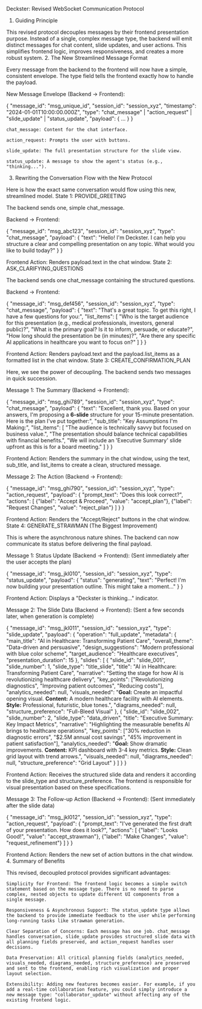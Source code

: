 Deckster: Revised WebSocket Communication Protocol
1. Guiding Principle

This revised protocol decouples messages by their frontend presentation purpose. Instead of a single, complex message type, the backend will emit distinct messages for chat content, slide updates, and user actions. This simplifies frontend logic, improves responsiveness, and creates a more robust system.
2. The New Streamlined Message Format

Every message from the backend to the frontend will now have a simple, consistent envelope. The type field tells the frontend exactly how to handle the payload.

New Message Envelope (Backend → Frontend):

{
  "message_id": "msg_unique_id",
  "session_id": "session_xyz",
  "timestamp": "2024-01-01T10:00:00.000Z",
  "type": "chat_message" | "action_request" | "slide_update" | "status_update",
  "payload": { ... }
}

    chat_message: Content for the chat interface.

    action_request: Prompts the user with buttons.

    slide_update: The full presentation structure for the slide view.

    status_update: A message to show the agent's status (e.g., "thinking...").

3. Rewriting the Conversation Flow with the New Protocol

Here is how the exact same conversation would flow using this new, streamlined model.
State 1: PROVIDE_GREETING

The backend sends one, simple chat_message.

Backend → Frontend:

{
  "message_id": "msg_abc123",
  "session_id": "session_xyz",
  "type": "chat_message",
  "payload": {
    "text": "Hello! I'm Deckster. I can help you structure a clear and compelling presentation on any topic. What would you like to build today?"
  }
}

Frontend Action: Renders payload.text in the chat window.
State 2: ASK_CLARIFYING_QUESTIONS

The backend sends one chat_message containing the structured questions.

Backend → Frontend:

{
  "message_id": "msg_def456",
  "session_id": "session_xyz",
  "type": "chat_message",
  "payload": {
    "text": "That's a great topic. To get this right, I have a few questions for you:",
    "list_items": [
      "Who is the target audience for this presentation (e.g., medical professionals, investors, general public)?",
      "What is the primary goal? Is it to inform, persuade, or educate?",
      "How long should the presentation be (in minutes)?",
      "Are there any specific AI applications in healthcare you want to focus on?"
    ]
  }
}

Frontend Action: Renders payload.text and the payload.list_items as a formatted list in the chat window.
State 3: CREATE_CONFIRMATION_PLAN

Here, we see the power of decoupling. The backend sends two messages in quick succession.

Message 1: The Summary (Backend → Frontend):

{
  "message_id": "msg_ghi789",
  "session_id": "session_xyz",
  "type": "chat_message",
  "payload": {
    "text": "Excellent, thank you. Based on your answers, I'm proposing a **6-slide** structure for your 15-minute presentation. Here is the plan I've put together:",
    "sub_title": "Key Assumptions I'm Making:",
    "list_items": [
        "The audience is technically savvy but focused on business value.",
        "The presentation should balance technical capabilities with financial benefits.",
        "We will include an 'Executive Summary' slide upfront as this is for a board meeting."
    ]
  }
}

Frontend Action: Renders the summary in the chat window, using the text, sub_title, and list_items to create a clean, structured message.

Message 2: The Action (Backend → Frontend):

{
  "message_id": "msg_ghi790",
  "session_id": "session_xyz",
  "type": "action_request",
  "payload": {
    "prompt_text": "Does this look correct?",
    "actions": [
      {"label": "Accept & Proceed", "value": "accept_plan"},
      {"label": "Request Changes", "value": "reject_plan"}
    ]
  }
}

Frontend Action: Renders the "Accept/Reject" buttons in the chat window.
State 4: GENERATE_STRAWMAN (The Biggest Improvement)

This is where the asynchronous nature shines. The backend can now communicate its status before delivering the final payload.

Message 1: Status Update (Backend → Frontend):
(Sent immediately after the user accepts the plan)

{
  "message_id": "msg_jkl010",
  "session_id": "session_xyz",
  "type": "status_update",
  "payload": {
    "status": "generating",
    "text": "Perfect! I'm now building your presentation outline. This might take a moment..."
  }
}

Frontend Action: Displays a "Deckster is thinking..." indicator.

Message 2: The Slide Data (Backend → Frontend):
(Sent a few seconds later, when generation is complete)

{
  "message_id": "msg_jkl011",
  "session_id": "session_xyz",
  "type": "slide_update",
  "payload": {
    "operation": "full_update",
    "metadata": {
      "main_title": "AI in Healthcare: Transforming Patient Care",
      "overall_theme": "Data-driven and persuasive",
      "design_suggestions": "Modern professional with blue color scheme",
      "target_audience": "Healthcare executives",
      "presentation_duration": 15
    },
    "slides": [
      {
        "slide_id": "slide_001",
        "slide_number": 1,
        "slide_type": "title_slide",
        "title": "AI in Healthcare: Transforming Patient Care",
        "narrative": "Setting the stage for how AI is revolutionizing healthcare delivery",
        "key_points": ["Revolutionizing diagnostics", "Improving patient outcomes", "Reducing costs"],
        "analytics_needed": null,
        "visuals_needed": "**Goal:** Create an impactful opening visual. **Content:** A modern healthcare facility with AI elements. **Style:** Professional, futuristic, blue tones.",
        "diagrams_needed": null,
        "structure_preference": "Full-Bleed Visual"
      },
      {
        "slide_id": "slide_002",
        "slide_number": 2,
        "slide_type": "data_driven",
        "title": "Executive Summary: Key Impact Metrics",
        "narrative": "Highlighting the measurable benefits AI brings to healthcare operations",
        "key_points": ["30% reduction in diagnostic errors", "$2.5M annual cost savings", "45% improvement in patient satisfaction"],
        "analytics_needed": "**Goal:** Show dramatic improvements. **Content:** KPI dashboard with 3-4 key metrics. **Style:** Clean grid layout with trend arrows.",
        "visuals_needed": null,
        "diagrams_needed": null,
        "structure_preference": "Grid Layout"
      }
    ]
  }
}

Frontend Action: Receives the structured slide data and renders it according to the slide_type and structure_preference. The frontend is responsible for visual presentation based on these specifications.

Message 3: The Follow-up Action (Backend → Frontend):
(Sent immediately after the slide data)

{
  "message_id": "msg_jkl012",
  "session_id": "session_xyz",
  "type": "action_request",
  "payload": {
    "prompt_text": "I've generated the first draft of your presentation. How does it look?",
    "actions": [
      {"label": "Looks Good!", "value": "accept_strawman"},
      {"label": "Make Changes", "value": "request_refinement"}
    ]
  }
}

Frontend Action: Renders the new set of action buttons in the chat window.
4. Summary of Benefits

This revised, decoupled protocol provides significant advantages:

    Simplicity for Frontend: The frontend logic becomes a simple switch statement based on the message type. There is no need to parse complex, nested objects to update different UI components from a single message.

    Responsiveness & Asynchronous Support: The status_update type allows the backend to provide immediate feedback to the user while performing long-running tasks like strawman generation.

    Clear Separation of Concerns: Each message has one job. chat_message handles conversation, slide_update provides structured slide data with all planning fields preserved, and action_request handles user decisions.

    Data Preservation: All critical planning fields (analytics_needed, visuals_needed, diagrams_needed, structure_preference) are preserved and sent to the frontend, enabling rich visualization and proper layout selection.

    Extensibility: Adding new features becomes easier. For example, if you add a real-time collaboration feature, you could simply introduce a new message type: "collaborator_update" without affecting any of the existing frontend logic.